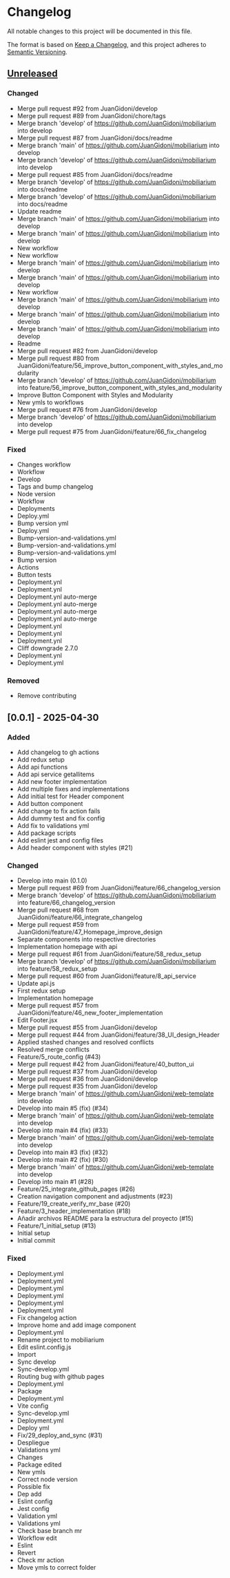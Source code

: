 # Changelog

All notable changes to this project will be documented in this file.

The format is based on [Keep a Changelog](https://keepachangelog.com/en/1.0.0/),
and this project adheres to [Semantic Versioning](https://semver.org/spec/v2.0.0.html).

## [Unreleased]

### Changed

- Merge pull request #92 from JuanGidoni/develop
- Merge pull request #89 from JuanGidoni/chore/tags
- Merge branch 'develop' of https://github.com/JuanGidoni/mobiliarium into develop
- Merge pull request #87 from JuanGidoni/docs/readme
- Merge branch 'main' of https://github.com/JuanGidoni/mobiliarium into develop
- Merge branch 'develop' of https://github.com/JuanGidoni/mobiliarium into develop
- Merge pull request #85 from JuanGidoni/docs/readme
- Merge branch 'develop' of https://github.com/JuanGidoni/mobiliarium into docs/readme
- Merge branch 'develop' of https://github.com/JuanGidoni/mobiliarium into docs/readme
- Update readme
- Merge branch 'main' of https://github.com/JuanGidoni/mobiliarium into develop
- Merge branch 'main' of https://github.com/JuanGidoni/mobiliarium into develop
- New workflow
- New workflow
- Merge branch 'main' of https://github.com/JuanGidoni/mobiliarium into develop
- Merge branch 'main' of https://github.com/JuanGidoni/mobiliarium into develop
- New workflow
- Merge branch 'main' of https://github.com/JuanGidoni/mobiliarium into develop
- Merge branch 'main' of https://github.com/JuanGidoni/mobiliarium into develop
- Merge branch 'main' of https://github.com/JuanGidoni/mobiliarium into develop
- Readme
- Merge pull request #82 from JuanGidoni/develop
- Merge pull request #80 from JuanGidoni/feature/56_improve_button_component_with_styles_and_modularity
- Merge branch 'develop' of https://github.com/JuanGidoni/mobiliarium into feature/56_improve_button_component_with_styles_and_modularity
- Improve Button Component with Styles and Modularity
- New ymls to workflows
- Merge pull request #76 from JuanGidoni/develop
- Merge branch 'develop' of https://github.com/JuanGidoni/mobiliarium into develop
- Merge pull request #75 from JuanGidoni/feature/66_fix_changelog

### Fixed

- Changes workflow
- Workflow
- Develop
- Tags and bump changelog
- Node version
- Workflow
- Deployments
- Deploy.yml
- Bump version yml
- Deploy.yml
- Bump-version-and-validations.yml
- Bump-version-and-validations.yml
- Bump-version-and-validations.yml
- Bump version
- Actions
- Button tests
- Deployment.ynl
- Deployment.ynl
- Deployment.ynl auto-merge
- Deployment.ynl auto-merge
- Deployment.ynl auto-merge
- Deployment.ynl auto-merge
- Deployment.ynl
- Deployment.ynl
- Deployment.ynl
- Cliff downgrade 2.7.0
- Deployment.ynl
- Deployment.yml

### Removed

- Remove contributing

## [0.0.1] - 2025-04-30

### Added

- Add changelog to gh actions
- Add redux setup
- Add api functions
- Add api service getallitems
- Add new footer implementation
- Add multiple fixes and implementations
- Add initial test for Header component
- Add button component
- Add change to fix action fails
- Add dummy test and fix config
- Add fix to validations yml
- Add package scripts
- Add eslint jest and config files
- Add header component with styles (#21)

### Changed

- Develop into main (0.1.0)
- Merge pull request #69 from JuanGidoni/feature/66_changelog_version
- Merge branch 'develop' of https://github.com/JuanGidoni/mobiliarium into feature/66_changelog_version
- Merge pull request #68 from JuanGidoni/feature/66_integrate_changelog
- Merge pull request #59 from JuanGidoni/feature/47_Homepage_improve_design
- Separate components into respective directories
- Implementation homepage with api
- Merge pull request #61 from JuanGidoni/feature/58_redux_setup
- Merge branch 'develop' of https://github.com/JuanGidoni/mobiliarium into feature/58_redux_setup
- Merge pull request #60 from JuanGidoni/feature/8_api_service
- Update api.js
- First redux setup
- Implementation homepage
- Merge pull request #57 from JuanGidoni/feature/46_new_footer_implementation
- Edit Footer.jsx
- Merge pull request #55 from JuanGidoni/develop
- Merge pull request #44 from JuanGidoni/feature/38_UI_design_Header
- Applied stashed changes and resolved conflicts
- Resolved merge conflicts
- Feature/5_route_config (#43)
- Merge pull request #42 from JuanGidoni/feature/40_button_ui
- Merge pull request #37 from JuanGidoni/develop
- Merge pull request #36 from JuanGidoni/develop
- Merge pull request #35 from JuanGidoni/develop
- Merge branch 'main' of https://github.com/JuanGidoni/web-template into develop
- Develop into main #5 (fix) (#34)
- Merge branch 'main' of https://github.com/JuanGidoni/web-template into develop
- Develop into main #4 (fix) (#33)
- Merge branch 'main' of https://github.com/JuanGidoni/web-template into develop
- Develop into main #3 (fix) (#32)
- Develop into main #2 (fix) (#30)
- Merge branch 'main' of https://github.com/JuanGidoni/web-template into develop
- Develop into main #1 (#28)
- Feature/25_integrate_github_pages (#26)
- Creation navigation component and adjustments (#23)
- Feature/19_create_verify_mr_base (#20)
- Feature/3_header_implementation (#18)
- Añadir archivos README para la estructura del proyecto (#15)
- Feature/1_initial_setup (#13)
- Initial setup
- Initial commit

### Fixed

- Deployment.yml
- Deployment.yml
- Deployment.yml
- Deployment.yml
- Deployment.yml
- Deployment.yml
- Fix changelog action
- Improve home and add image component
- Deployment.yml
- Rename project to mobiliarium
- Edit eslint.config.js
- Import
- Sync develop
- Sync-develop.yml
- Routing bug with github pages
- Deployment.yml
- Package
- Deployment.yml
- Vite config
- Sync-develop.yml
- Deployment.yml
- Deploy yml
- Fix/29_deploy_and_sync (#31)
- Despliegue
- Validations yml
- Changes
- Package edited
- New ymls
- Correct node version
- Possible fix
- Dep add
- Eslint config
- Jest config
- Validation yml
- Validations yml
- Check base branch mr
- Workflow edit
- Eslint
- Revert
- Check mr action
- Move ymls to correct folder

[unreleased]: https://github.com/JuanGidoni/mobiliarium/compare/v0.0.1..HEAD

<!-- generated by git-cliff -->
